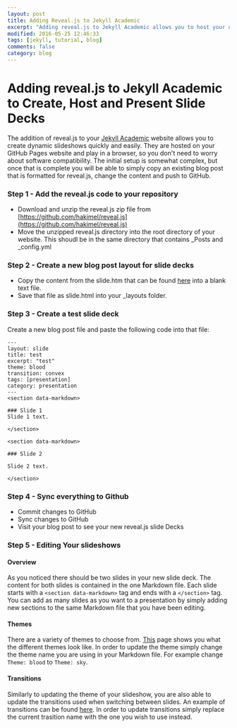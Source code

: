 ```yaml
---
layout: post
title: Adding Reveal.js to Jekyll Academic
excerpt: "Adding reveal.js to Jekyll Academic allows you to host your own dynamic slide show right from your GitHub Pages website."
modified: 2016-05-25 12:46:33
tags: [jekyll, tutorial, blog]
comments: false
category: blog
---
```


# Adding reveal.js to Jekyll Academic to Create, Host and Present Slide Decks

The addition of reveal.js to your [Jekyll Academic](https://github.com/NCSU-Libraries/jekyll-academic) website allows you to create dynamic slideshows quickly and easily. They are hosted on your GitHub Pages website and play in a browser, so you don't need to worry about software compatibility. The initial setup is somewhat complex, but once that is complete you will be able to simply copy an existing blog post that is formatted for reveal.js, change the content and push to GitHub.

### Step 1 - Add the reveal.js code to your repository
- Download and unzip the reveal.js zip file from [https://github.com/hakimel/reveal.js](https://github.com/hakimel/reveal.js)
- Move the unzipped reveal.js directory into the root directory of your website. This shoudl be in the same directory that contains \_Posts and \_config.yml

### Step 2 - Create a new blog post layout for slide decks
- Copy the content from the slide.htm that can be found [here](https://github.com/toddstoffer/toddstoffer.github.io/blob/master/_layouts/slide.html) into a blank text file.
- Save that file as slide.html into your \_layouts folder.

### Step 3 - Create a test slide deck

Create a new blog post file and paste the following code into that file:

    ---
    layout: slide
    title: test
    excerpt: "test"
    theme: blood
    transition: convex
    tags: [presentation]
    category: presentation
    ---
    <section data-markdown>

    ### Slide 1
    Slide 1 text.

    </section>

    <section data-markdown>

    ### Slide 2

    Slide 2 text.

    </section>

### Step 4 - Sync everything to Github
- Commit changes to GitHub
- Sync changes to GitHub
- Visit your blog post to see your new reveal.js slide Decks

### Step 5 - Editing Your slideshows

#### Overview
As you noticed there should be two slides in your new slide deck. The content for both slides is contained in the one Markdown file. Each slide starts with a `<section data-markdown>` tag and ends with a `</section>` tag. You can add as many slides as you want to a presentation by simply adding new sections to the same Markdown file that you have been editing.

#### Themes
There are a variety of themes to choose from. [This](https://lab.hakim.se/reveal-js/#/themes) page shows you what the different themes look like. In order to update the theme simply change the theme name you are using in your Markdown file. For example change `Theme: blood` to `Theme: sky`.

#### Transitions
Similarly to updating the theme of your slideshow, you are also able to update the transitions used when switching between slides. An example of transitions can be found [here](https://lab.hakim.se/reveal-js/#/transitions). In order to update transitions simply replace the current trasition name with the one you wish to use instead.
